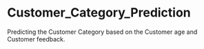 # Customer_Category_Prediction

Predicting the Customer Category based on the Customer age and Customer feedback.
